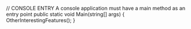 // CONSOLE ENTRY A console application must have a main method as an entry point
public static void Main(string[] args)
{
    OtherInterestingFeatures();
}
